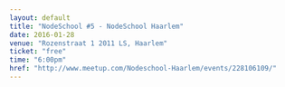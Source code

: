 ```yaml
---
layout: default
title: "NodeSchool #5 - NodeSchool Haarlem"
date: 2016-01-28
venue: "Rozenstraat 1 2011 LS, Haarlem"
ticket: "free"
time: "6:00pm"
href: "http://www.meetup.com/Nodeschool-Haarlem/events/228106109/"
---
```

